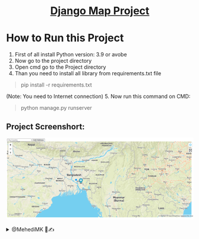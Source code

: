 <h1 align='center'><a href = "https://mehedimk.github.io/Django-Map-Project/" target="_blank">Django Map Project</a></h1>


# How to Run this Project

1. First of all install Python version: 3.9 or avobe
2. Now go to the project directory
3. Open cmd go to the Project directory
4. Than you need to install all library from requirements.txt file
> pip install -r requirements.txt

(Note: You need to Internet connection)
5. Now run this command on CMD:
> python manage.py runserver

## Project Screenshort:
![Django Map Project](./screenshot.png)


<details> 
  <summary>@MehediMK 👋✍</summary>
  <p><a href = "www.facebook.com/mdmmhk"  target="_blank">Contact me in Facebook</a></p>
  <p>Thank you!</p>
</details> 

